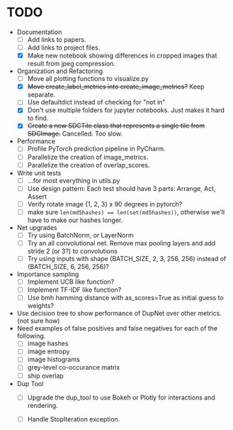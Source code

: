 # TODO

* Documentation
  - [ ] Add links to papers.
  - [ ] Add links to project files.
  - [x] Make new notebook showing differences in cropped images that result from jpeg compression.
* Organization and Refactoring
  - [ ] Move all plotting functions to visualize.py
  - [x] ~~Move create_label_metrics into create_image_metrics?~~ Keep separate.
  - [ ] Use defaultdict instead of checking for "not in"
  - [x] Don't use multiple folders for jupyter notebooks.  Just makes it hard to find.
  - [x] ~~Create a new SDCTile class that represents a single tile from SDCImage.~~ Cancelled. Too slow.
* Performance
  - [ ] Profile PyTorch prediction pipeline in PyCharm.
  - [ ] Parallelize the creation of image_metrics.
  - [ ] Parallelize the creation of overlap_scores.
* Write unit tests
  - [ ] ...for most everything in utils.py
  - [ ] Use design pattern: Each test should have 3 parts: Arrange, Act, Assert
  - [ ] Verify rotate image {1, 2, 3} x 90 degrees in pytorch?
  - [ ] make sure `len(md5hashes) == len(set(md5hashes))`, otherwise we'll have to make our hashes longer.
* Net upgrades
  - [ ] Try using BatchNorm, or LayerNorm
  - [ ] Try an all convolutional net. Remove max pooling layers and add stride 2 (or 3?) to convolutions
  - [ ] Try using inputs with shape (BATCH_SIZE, 2, 3, 256, 256) instead of (BATCH_SIZE, 6, 256, 256)?
* Importance sampling
  - [ ] Implement UCB like function?
  - [ ] Implement TF-IDF like function?
  - [ ] Use bmh hamming distance with as_scores=True as initial guess to weights?
* Use decision tree to show performance of DupNet over other metrics. (not sure how)
* Need examples of false positives and false negatives for each of the following.
  - [ ] image hashes
  - [ ] image entropy
  - [ ] image histograms
  - [ ] grey-level co-occurance matrix
  - [ ] ship overlap
* Dup Tool
  - [ ] Upgrade the dup_tool to use Bokeh or Plotly for interactions and rendering.
  - [ ] Handle StopIteration exception.

